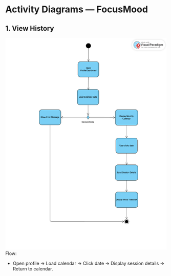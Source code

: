 # Activity Diagrams — FocusMood

## 1. View History
![](https://github.com/simplewaveform/focusmood/blob/main/docs/Diagrams/Activity_ViewHistory.png)  
Flow:
- Open profile → Load calendar → Click date → Display session details → Return to calendar.
